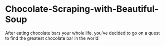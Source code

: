 # Chocolate-Scraping-with-Beautiful-Soup
After eating chocolate bars your whole life, you've decided to go on a quest to find the greatest chocolate bar in the world!
